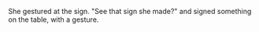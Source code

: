 She gestured at the sign. "See that sign she made?" and signed something on the table, with a gesture.
